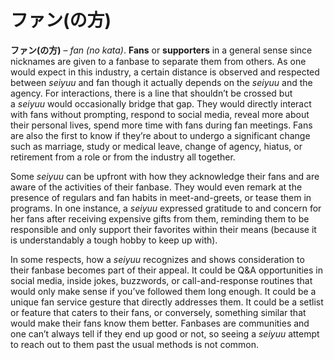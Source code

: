 # ファン(の方)

**ファン(の方)** – *fan (no kata)*. **Fans** or **supporters** in a general sense since nicknames are given to a fanbase to separate them from others. As one would expect in this industry, a certain distance is observed and respected between *seiyuu* and fan though it actually depends on the *seiyuu* and the agency. For interactions, there is a line that shouldn’t be crossed but a *seiyuu* would occasionally bridge that gap. They would directly interact with fans without prompting, respond to social media, reveal more about their personal lives, spend more time with fans during fan meetings. Fans are also the first to know if they’re about to undergo a significant change such as marriage, study or medical leave, change of agency, hiatus, or retirement from a role or from the industry all together.

Some *seiyuu* can be upfront with how they acknowledge their fans and are aware of the activities of their fanbase. They would even remark at the presence of regulars and fan habits in meet-and-greets, or tease them in programs. In one instance, a *seiyuu* expressed gratitude to and concern for her fans after receiving expensive gifts from them, reminding them to be responsible and only support their favorites within their means (because it is understandably a tough hobby to keep up with).

In some respects, how a *seiyuu* recognizes and shows consideration to their fanbase becomes part of their appeal. It could be Q&A opportunities in social media, inside jokes, buzzwords, or call-and-response routines that would only make sense if you’ve followed them long enough. It could be a unique fan service gesture that directly addresses them. It could be a setlist or feature that caters to their fans, or conversely, something similar that would make their fans know them better. Fanbases are communities and one can’t always tell if they end up good or not, so seeing a *seiyuu* attempt to reach out to them past the usual methods is not common.
